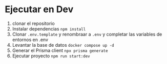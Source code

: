 

# Ejecutar en Dev

1. clonar el repositorio
2. Instalar dependencias `npm install`
3. Clonar `.env.template` y renombraar a `.env` y completar las variables de entornos en .env
4. Levantar la base de datos `docker compose up -d`
5. Generar el Prisma client `npx prisma generate`
6. Ejecutar proyecto `npm run start:dev`
